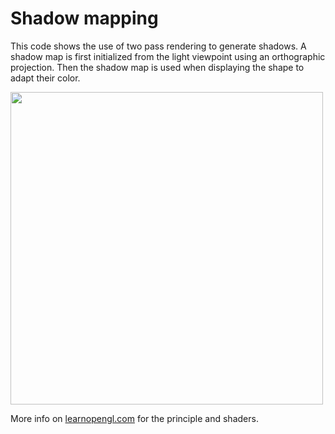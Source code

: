 # Shadow mapping

This code shows the use of two pass rendering to generate shadows. A shadow map is first initialized from the light viewpoint using an orthographic projection. Then the shadow map is used when displaying the shape to adapt their color.

<img src="assets/pic.jpg" alt="" width="500px"/>

More info on <a href="https://learnopengl.com/Advanced-Lighting/Shadows/Shadow-Mapping">learnopengl.com</a> for the principle and shaders.

